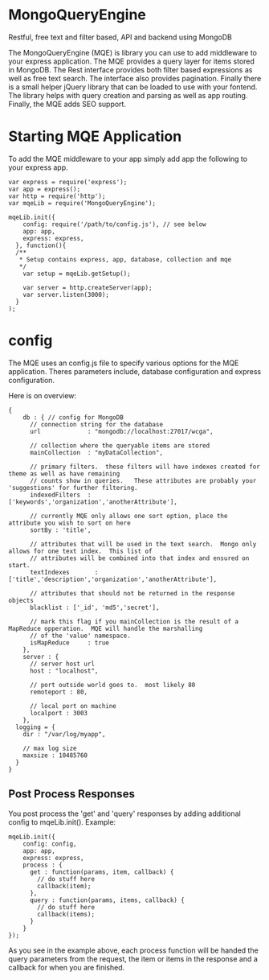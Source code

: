 MongoQueryEngine
================

Restful, free text and filter based, API and backend using MongoDB

The MongoQueryEngine (MQE) is library you can use to add middleware to your express application.  The MQE provides a query layer for items stored in MongoDB.  The Rest interface provides both filter based expressions as well as free text search.  The interface also provides pagination.  Finally there is a small helper jQuery library that can be loaded to use with your fontend.  The library helps with query creation and parsing as well as app routing.  Finally, the MQE adds SEO support.

# Starting MQE Application
To add the MQE middleware to your app simply add app the following to your express app.
```
var express = require('express');
var app = express();
var http = require('http');
var mqeLib = require('MongoQueryEngine');

mqeLib.init({
    config: require('/path/to/config.js'), // see below
    app: app,
    express: express,
  }, function(){
  /**
   * Setup contains express, app, database, collection and mqe
   */
    var setup = mqeLib.getSetup();

    var server = http.createServer(app);
    var server.listen(3000);
  }
);
```

# config
The MQE uses an config.js file to specify various options for the MQE application.  Theres parameters include, database configuration and express configuration.

Here is on overview:
```
{
	db : { // config for MongoDB
	  // connection string for the database
	  url             : "mongodb://localhost:27017/wcga",

	  // collection where the queryable items are stored
	  mainCollection  : "myDataCollection",

	  // primary filters.  these filters will have indexes created for theme as well as have remaining
	  // counts show in queries.   These attributes are probably your 'suggestions' for further filtering.
	  indexedFilters  : ['keywords','organization','anotherAttribute'],  

	  // currently MQE only allows one sort option, place the attribute you wish to sort on here
	  sortBy : 'title',

	  // attributes that will be used in the text search.  Mongo only allows for one text index.  This list of
	  // attributes will be combined into that index and ensured on start.
	  textIndexes       : ['title','description','organization','anotherAttribute'],

	  // attributes that should not be returned in the response objects
	  blacklist : ['_id', 'md5','secret'],

	  // mark this flag if you mainCollection is the result of a MapReduce opperation.  MQE will handle the marshalling
	  // of the 'value' namespace.
	  isMapReduce     : true
	},
	server : {
	  // server host url
	  host : "localhost",

	  // port outside world goes to.  most likely 80
	  remoteport : 80,

	  // local port on machine
	  localport : 3003
	},
  logging = {
  	dir : "/var/log/myapp",

  	// max log size
  	maxsize : 10485760
  }
}
```

## Post Process Responses

You post process the 'get' and 'query' responses by adding additional config to mqeLib.init(). Example:

```
mqeLib.init({
    config: config,
    app: app,
    express: express,
    process : {
      get : function(params, item, callback) {
        // do stuff here
        callback(item);
      },
      query : function(params, items, callback) {
        // do stuff here
        callback(items);
      }
    }
});
```

As you see in the example above, each process function will be handed the query
parameters from the request, the item or items in the response and a callback
for when you are finished.
